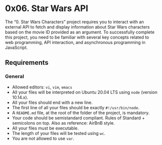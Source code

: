 # 0x06. Star Wars API

The “0. Star Wars Characters” project requires you to interact with an external API to fetch and display information about Star Wars characters based on the movie ID provided as an argument. To successfully complete this project, you need to be familiar with several key concepts related to web programming, API interaction, and asynchronous programming in JavaScript.

## Requirements

### General

- Allowed editors: `vi`, `vim`, `emacs`
- All your files will be interpreted on Ubuntu 20.04 LTS using `node` (version 10.14.x).
- All your files should end with a new line.
- The first line of all your files should be exactly `#!/usr/bin/node`.
- A `README.md` file, at the root of the folder of the project, is mandatory.
- Your code should be semistandard compliant. Rules of Standard + semicolons on top. Also as reference: AirBnB style.
- All your files must be executable.
- The length of your files will be tested using `wc`.
- You are not allowed to use `var`.
